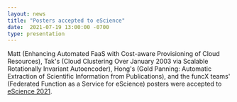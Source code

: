 ```yaml
---
layout: news
title: "Posters accepted to eScience"
date:  2021-07-19 13:00:00 -0700
type: presentation
---
```

Matt (Enhancing Automated FaaS with Cost-aware Provisioning of Cloud Resources), Tak's (Cloud Clustering Over January 2003 via Scalable Rotationally Invariant Autoencoder), Hong's (Gold Panning: Automatic Extraction of Scientific Information from Publications), and the funcX teams' (Federated Function as a Service for eScience) posters were accepted to [eScience 2021](https://www.escience2021.org).
